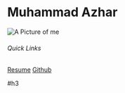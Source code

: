 # Muhammad Azhar
![A Picture of me](https://avatars.githubusercontent.com/u/26552704?v=4)


###### Quick Links
[Resume](https://docs.google.com/document/d/1WAPwVSnC33JUCsz4Rj4Ni5XjAOd06bvTMPN5PrUQ3tQ/edit?usp=sharing)
[Github](https://github.com/mazhar0343)


#h3 
